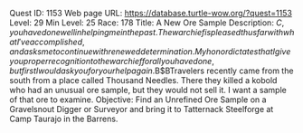 Quest ID: 1153
Web page URL: https://database.turtle-wow.org/?quest=1153
Level: 29
Min Level: 25
Race: 178
Title: A New Ore Sample
Description: $C, you have done well in helping me in the past. The warchief is pleased thus far with what I've accomplished, and asks me to continue with renewed determination. My honor dictates that I give you proper recognition to the warchief for all you have done, but first I would ask you for your help again.$B$BTravelers recently came from the south from a place called Thousand Needles. There they killed a kobold who had an unusual ore sample, but they would not sell it. I want a sample of that ore to examine.
Objective: Find an Unrefined Ore Sample on a Gravelsnout Digger or Surveyor and bring it to Tatternack Steelforge at Camp Taurajo in the Barrens.
